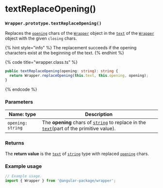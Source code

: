 # textReplaceOpening()

### `Wrapper.prototype.textReplaceOpening()`

Replaces the [`opening`](../../wrap/instance-accessors/#wrap.prototype.opening) chars of the [`Wrapper`](../wrapper.md) object in the [`text`](../../wrap/instance-accessors/#wrap.prototype.text) of the [`Wrapper`](../wrapper.md) object with the given `closing` chars.

{% hint style="info" %}
The replacement succeeds if the opening characters exist at the beginning of the text.
{% endhint %}

{% code title="wrapper.class.ts" %}
```typescript
public textReplaceOpening(opening: string): string {
  return Wrapper.replaceOpening(this.text, this.opening, opening);
}
```
{% endcode %}

### Parameters

| Name: type        | Description                                                                                                                                                                                                                                |
| ----------------- | ------------------------------------------------------------------------------------------------------------------------------------------------------------------------------------------------------------------------------------------ |
| `opening: string` | The **opening** chars of [`string`](https://developer.mozilla.org/en-US/docs/Web/JavaScript/Reference/Global\_Objects/String) to replace in the [`text`](../../wrap/instance-accessors/#wrap.prototype.text)(part of the primitive value). |

### Returns

The **return value** is the [`text`](../../wrap/instance-accessors/#wrap.prototype.text) of [`string`](https://developer.mozilla.org/en-US/docs/Web/JavaScript/Reference/Global\_Objects/String) type with replaced [`opening`](../../wrap/instance-accessors/#wrap.prototype.opening) chars.

### Example usage

```typescript
// Example usage.
import { Wrapper } from '@angular-package/wrapper';


```
